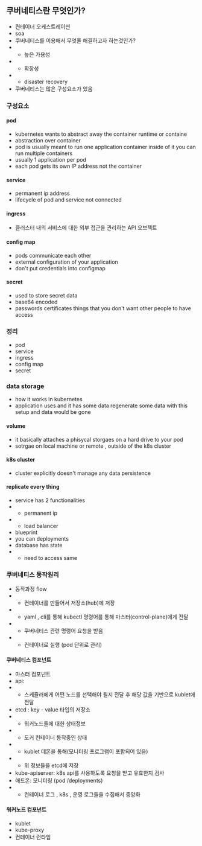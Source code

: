 ## 쿠버네티스란 무엇인가? 
- 컨테이너 오케스트레이션 
- soa 
- 쿠버네티스를 이용해서 무엇울 해결하고자 하는것인가?
- - 높은 가용성
- - 확장성
- - disaster recovery
- 쿠버네티스는 많은 구성요소가 있음

### 구성요소 
#### pod
- kubernetes wants to abstract away the container runtime or containe
- abstraction over container 
-  pod is usually meant to run one application container inside of it you can run multiple containers 
-  usually 1 application per pod 
-   each pod gets its own IP address not the container
#### service 
- permanent ip address
- lifecycle of pod and service not connected 
#### ingress 
-  클러스터 내의 서비스에 대한 외부 접근을 관리하는 API 오브젝트

#### config map
- pods communicate each other 
- external configuration of your application
- don't put credentials into configmap 
#### secret 
- used to store secret data 
- base64 encoded 
- passwords certificates things that you don't want other people to have access

### 정리
- pod 
- service
- ingress 
- config map 
- secret 

### data storage 
- how it works in kubernetes
-  application uses and it has some data regenerate some data with this setup and data would be gone 
 #### volume 
- it basically attaches a phisycal storgaes on a hard drive to your pod 
- sotrgae on local machine
or remote , outside of the k8s cluster  
#### k8s cluster 
- cluster explicitly doesn't manage any data persistence 

#### replicate every thing 
- service has 2 functionalities
- - permanent ip 
- - load balancer
- blueprint 
- you can deployments 
- database has state 
- - need to access same 

### 쿠버네티스 동작원리 
- 동작과정 flow 
- - 컨테이너를 만들어서 저장소(hub)에 저장 
- - yaml , cli를 통해  kubectl 명령어를 통해 마스터(control-plane)에게 전달
- - 쿠버네티스 관련 명령어 요청을 받음
- - 컨테이너로 실행 (pod 단위로 관리)
#### 쿠버네티스 컴포넌트 
- 마스터 컴포넌트
- api: 
- - 스케쥴러에게 어떤 노드를 선택해야 될지 전달 후 해당 값을 기반으로 kublet에 전달
- etcd : key - value 타입의 저장소 
- - 워커노드들에 대한 상태정보 
- - 도커 컨테이너 동작중인 상태 
- - kublet 데몬을 통해(모니터링 프로그램이 포함되어 있음)
- - 위 정보들을 etcd에 저장 
- kube-apiserver: k8s api를 사용하도록 요청을 받고 유효한지 검사 
- 애드온: 모니터링 (pod /deployments)
- - 컨테이너 로그 , k8s , 운영 로그들을 수집해서 중앙화 
#### 워커노드 컴포넌트
- kublet 
- kube-proxy
- 컨테이너 런타임 